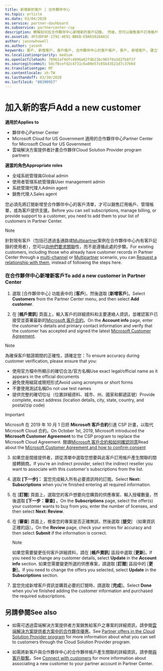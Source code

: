 ```yaml
---
title: 新增新的客戶 | 合作夥伴中心
ms.topic: article
ms.date: 03/04/2020
ms.service: partner-dashboard
ms.subservice: partnercenter-csp
description: 瞭解如何在合作夥伴中心新增新的客戶記錄。 然後，您可以銷售客戶訂用帳戶、管理帳單，或提供客戶支援。
ms.assetid: 4F53DFAF-1792-4E91-BBEB-E9A65026A81C
author: jasonwhowell
ms.author: jasonh
keywords: 客戶, 新增客戶, 客戶帳戶, 合作夥伴中心的客戶帳戶, 客戶, 新增客戶, 建立客戶帳戶
ms.localizationpriority: medium
ms.openlocfilehash: 70961af4dfc4996a62fdb23bc965f0a3d2fb8f37
ms.sourcegitcommit: 5dcf8cefd2c4731c6a80e57c65b43521d7c37b6d
ms.translationtype: MT
ms.contentlocale: zh-TW
ms.lasthandoff: 03/30/2020
ms.locfileid: "80390957"
---
```

# <a name="add-a-new-customer"></a><span data-ttu-id="0e7c3-105">加入新的客戶</span><span class="sxs-lookup"><span data-stu-id="0e7c3-105">Add a new customer</span></span> 

<span data-ttu-id="0e7c3-106">**適用於**</span><span class="sxs-lookup"><span data-stu-id="0e7c3-106">**Applies to**</span></span>

- <span data-ttu-id="0e7c3-107">夥伴中心</span><span class="sxs-lookup"><span data-stu-id="0e7c3-107">Partner Center</span></span>
- <span data-ttu-id="0e7c3-108">Microsoft Cloud for US Government 適用的合作夥伴中心</span><span class="sxs-lookup"><span data-stu-id="0e7c3-108">Partner Center for Microsoft Cloud for US Government</span></span>
- <span data-ttu-id="0e7c3-109">雲端解決方案提供者計畫合作夥伴</span><span class="sxs-lookup"><span data-stu-id="0e7c3-109">Cloud Solution Provider program partners</span></span>

<span data-ttu-id="0e7c3-110">**適當的角色**</span><span class="sxs-lookup"><span data-stu-id="0e7c3-110">**Appropriate roles**</span></span>

- <span data-ttu-id="0e7c3-111">全域系統管理員</span><span class="sxs-lookup"><span data-stu-id="0e7c3-111">Global admin</span></span>
- <span data-ttu-id="0e7c3-112">使用者管理系統管理員</span><span class="sxs-lookup"><span data-stu-id="0e7c3-112">User management admin</span></span>
- <span data-ttu-id="0e7c3-113">系統管理代理人</span><span class="sxs-lookup"><span data-stu-id="0e7c3-113">Admin agent</span></span>
- <span data-ttu-id="0e7c3-114">銷售代理人</span><span class="sxs-lookup"><span data-stu-id="0e7c3-114">Sales agent</span></span>


<span data-ttu-id="0e7c3-115">您必須先將訂閱新增至合作夥伴中心的客戶清單，才可以銷售訂用帳戶、管理帳單，或為客戶提供支援。</span><span class="sxs-lookup"><span data-stu-id="0e7c3-115">Before you can sell subscriptions, manage billing, or provide support to a customer, you need to add them to your list of customers in Partner  Center.</span></span>

>[!NOTE]
><span data-ttu-id="0e7c3-116">針對現有客戶（包括已透過[多](multichannel.md)通路或[Multipartner](multipartner.md)案例在合作夥伴中心內有客戶記錄的使用者），您可以[向他們要求關聯](request-a-relationship-with-a-customer.md)性，而不是遵循此處的步驟。</span><span class="sxs-lookup"><span data-stu-id="0e7c3-116">For existing customers, including those who already have customer records in Partner Center through a [multi-channel](multichannel.md) or [Multipartner](multipartner.md) scenario, you can [Request a relationship with them](request-a-relationship-with-a-customer.md), instead of following the steps here.</span></span>

### <a name="to-add-a-new-customer-in-partner-center"></a><span data-ttu-id="0e7c3-117">在合作夥伴中心新增新客戶</span><span class="sxs-lookup"><span data-stu-id="0e7c3-117">To add a new customer in Partner Center</span></span>

1. <span data-ttu-id="0e7c3-118">選取 [合作夥伴中心] 功能表中的 [**客戶**]，然後選取 [**新增客戶**]。</span><span class="sxs-lookup"><span data-stu-id="0e7c3-118">Select **Customers** from the Partner Center menu, and then select **Add customer**.</span></span>

2. <span data-ttu-id="0e7c3-119">在 [**帳戶資訊**] 頁面上，輸入客戶的詳細資料和主要連絡人資訊，並確認客戶已接受並簽署最新的[Microsoft 客戶合約](agreements.md)。</span><span class="sxs-lookup"><span data-stu-id="0e7c3-119">On the **Account info** page, enter the customer's details and primary contact information and verify that the customer has accepted and signed the latest [Microsoft Customer Agreement](agreements.md).</span></span>

>[!NOTE]
>
><span data-ttu-id="0e7c3-120">為確保客戶驗證期間的正確性，請確定您：</span><span class="sxs-lookup"><span data-stu-id="0e7c3-120">To ensure accuracy during customer verification, please ensure that you:</span></span>
>- <span data-ttu-id="0e7c3-121">使用官方檔中所顯示的確切合法/官方名稱</span><span class="sxs-lookup"><span data-stu-id="0e7c3-121">Use exact legal/official name as it appears in the official documents</span></span>
>- <span data-ttu-id="0e7c3-122">避免使用縮寫或簡短形式</span><span class="sxs-lookup"><span data-stu-id="0e7c3-122">Avoid using acronyms or short forms</span></span>
>- <span data-ttu-id="0e7c3-123">不要使用測試名稱</span><span class="sxs-lookup"><span data-stu-id="0e7c3-123">Do not use test names</span></span>
>- <span data-ttu-id="0e7c3-124">提供完整的確切位址（位置詳細資料、城市、州、國家和郵遞區號）</span><span class="sxs-lookup"><span data-stu-id="0e7c3-124">Provide complete, exact address (location details, city, state, country, and postal/zip code)</span></span>


>[!IMPORTANT] 
> <span data-ttu-id="0e7c3-125">Microsoft 在 2019 年 10 月 1 日把 **Microsoft 客戶合約**引進 CSP 計畫，以取代 Microsoft Cloud 合約。</span><span class="sxs-lookup"><span data-stu-id="0e7c3-125">On October 1st, 2019, Microsoft introduced the **Microsoft Customer Agreement** to the CSP program to replace the Microsoft Cloud Agreement.</span></span> <span data-ttu-id="0e7c3-126">閱讀[Microsoft 客戶合約和如何確認同意](confirm-customer-agreement.md)</span><span class="sxs-lookup"><span data-stu-id="0e7c3-126">Read about the [Microsoft Customer Agreement and how to confirm consent](confirm-customer-agreement.md)</span></span>
  
3. <span data-ttu-id="0e7c3-127">如果您是間接提供者，請從清單中選取您想要與此客戶訂用帳戶產生關聯的間接轉銷商。</span><span class="sxs-lookup"><span data-stu-id="0e7c3-127">If you're an indirect provider, select the indirect reseller you want to associate with this customer's subscriptions from the list.</span></span>

4. <span data-ttu-id="0e7c3-128">選取 **[下一步]：** 當您完成輸入所有必要資訊時的訂閱。</span><span class="sxs-lookup"><span data-stu-id="0e7c3-128">Select **Next: Subscriptions** when you're finished entering all required information.</span></span>

5. <span data-ttu-id="0e7c3-129">在 [**訂閱**] 頁面上，選取您的客戶想要向您購買的供應專案、輸入授權數量，然後選取 **[下一步：審查]** 。</span><span class="sxs-lookup"><span data-stu-id="0e7c3-129">On the **Subscriptions** page, select the offer(s) your customer wants to buy from you, enter the number of licenses, and then select **Next: Review**.</span></span>

6. <span data-ttu-id="0e7c3-130">在 [**審查**] 頁面上，檢查您的專案是否正確無誤，然後選取 [**提交**] （如果資訊正確的話）。</span><span class="sxs-lookup"><span data-stu-id="0e7c3-130">On the **Review** page, check your entries for accuracy and then select **Submit** if the information is correct.</span></span>

    >[!NOTE]
    ><span data-ttu-id="0e7c3-131">如果您需要變更任何客戶詳細資料，請在 [**帳戶資訊**] 區段中選取 [**更新**]。</span><span class="sxs-lookup"><span data-stu-id="0e7c3-131">If you need to change any customer details, select **Update** in the **Account info** section.</span></span> <span data-ttu-id="0e7c3-132">如果您需要變更所選的供應專案，請選取 [**訂閱**] 區段中的 [**更新**]。</span><span class="sxs-lookup"><span data-stu-id="0e7c3-132">If you need to change the offers you selected, select **Update** in the **Subscriptions** section.</span></span>

7. <span data-ttu-id="0e7c3-133">當您完成新增客戶資訊並購買必要的訂閱時，請選取 [**完成**]。</span><span class="sxs-lookup"><span data-stu-id="0e7c3-133">Select **Done** when you've finished adding the customer information and purchased the required subscriptions.</span></span>

## <a name="see-also"></a><span data-ttu-id="0e7c3-134">另請參閱</span><span class="sxs-lookup"><span data-stu-id="0e7c3-134">See also</span></span>

- <span data-ttu-id="0e7c3-135">如需可透過雲端解決方案提供者方案銷售給客戶之專案的詳細資訊，請參閱[雲端解決方案提供者方案中的合作夥伴優惠](csp-offers.md)。</span><span class="sxs-lookup"><span data-stu-id="0e7c3-135">See [Partner offers in the Cloud Solution Provider program](csp-offers.md) for more information about what you can sell to customers through the Cloud Solution Provider program.</span></span>

- <span data-ttu-id="0e7c3-136">如需將新客戶與合作夥伴中心的合作夥伴帳戶產生關聯的詳細資訊，請參閱[與客戶聯繫](customer-accounts.md)。</span><span class="sxs-lookup"><span data-stu-id="0e7c3-136">See [Connect with customers](customer-accounts.md) for more information about associating a new customer to your partner account in Partner Center.</span></span>
